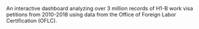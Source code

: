An interactive dashboard analyzing over 3 million records of H1-B work visa petitions from 2010-2018 using data from the Office of Foreign Labor Certification (OFLC).
